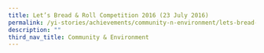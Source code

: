 ```yaml
---
title: Let’s Bread & Roll Competition 2016 (23 July 2016)
permalink: /yi-stories/achievements/community-n-environment/lets-bread-n-roll-competition-2016-23-july-2016/
description: ""
third_nav_title: Community & Environment
---
```

